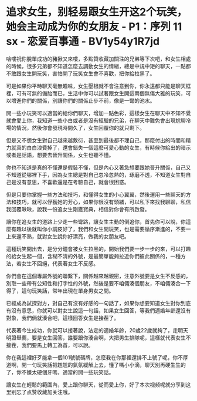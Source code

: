 # 追求女生，别轻易跟女生开这2个玩笑，她会主动成为你的女朋友 - P1：序列 11 sx - 恋爱百事通 - BV1y54y1R7jd

哈嘍祝你脫單成功的豬揪又來嘍，多點贊收藏加關注的兄弟等下次吧，和女生相處的時候，很多兄弟都不知道怎麼去調動女生的情緒，總是中規中矩的聊天，一點都不敢跟女生開玩笑，害怕開了玩笑女生會不喜歡，把你給拉黑了。

可是如果你平時聊天毫無趣味，女生壓根就不會注意到你，你永遠都只能是聊天框裡，可有可無的備胎而已，生活中你可以試著跟女生開這兩個無傷大雅的玩笑，可以增進你們的關係，別讓你們的關係止步不前，像是一彎的池水。

開一些小玩笑可以適當的給你們聊天，增加一點色彩，這樣女生在聊天中不知不覺就會愛上你，我知道一些小白或者是沒有經驗的兄弟，在聊天中難免會出現尬聊冷場的情況，然後你會發現時間久了，女生回覆你的就只剩下。

但是又不想女生對自己越來越敷衍，甚至到最後都不理自己，那麼付出的時間和精力就真的白白浪費掉了，還會錯失一個這麼可愛心動的女生，有時候你給出的暗示或者是話語，想要去晉升關係，女生也聽不懂。

你也不知道是真的不懂還是假裝不懂，但是內心又著急想要跟她晉升關係，自己又不知道從哪裡下手，因為女生總是對自己忽冷忽熱的，琢磨不透，不知道女生對自己是沒有意思，不喜歡還是在考驗自己，就會很困惑。

但是只要你掌握一些方法和技巧，和懂得女生的小心翼翼，然後運用一些聊天的方法和技巧，就可以俘獲她的芳心，如果你很沒有頭緒，可以私下來找我聊聊，私信我回覆啾啾，說我一份追女生剛獲寶典，相信對你會有所啟發。

讓你在追女生的道路上少走一些彎路，讓女生主動的倒追你，首先你可以說，你這麼有趣以後就叫你小調皮好了，我們和女生開玩笑，也是需要循序漸進的，不要一上來還不熟，就對女生說你好漂亮，做我的女朋友吧。

這種玩笑開出去，是分分鐘會被女生拉黑的，開始我們要一步一步的來，可以打趣的給女生起一個，含糊不清的外號，是最簡單能夠拉近你們彼此關係的，一種方法，若女生不回絕，代表著女生不反感。

你們會在這個專屬外號的聯繫下，關係越來越親密，注意外號要是女生不反感的，別取一些帶有公知性和打字性的外號，然後是要不咱倆湊個朋友，不咱倆湊合一下得了，這句玩笑話，常年出現在單身男女之間。

已經成為試探對方，對自己有沒有好感的一句話了，如果你想要知道女生對你到底有沒有意思，你就可以對女生說這一句話，如果女生回答，等我們適婚年齡還沒有對象，我們倆就湊合吧，這樣回答女生是接茬了。

代表著今生成功，你就可以接著說，法定的適婚年齡，20歲22歲就夠了，走明天明證舉薦，要是女生回答，誰要跟你湊合啊，大把男生排隊呢，這樣就代表女生不接茬，我們要馬上轉工為首，可以說。

你在我這裡好歹能拿一個101號號碼牌，怎麼我在你那裡還排不上號了呢，你不厚道啊，開一句玩笑話把尷尬的氣氛緩解上去，懂了嗎小小滴，聊天別再硬生生的了，你不嫌太硬個牙嗎，適當的開一些玩笑話。

讓女生在輕鬆的範圍內，愛上跟你聊天，從而愛上你，好了本次视频呢就分享到这里别忘了点赞收藏加关注哦。
